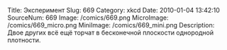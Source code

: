 Title: Эксперимент 
Slug: 669 
Category: xkcd 
Date: 2010-01-04 13:42:10 
SourceNum: 669 
Image: /comics/669.png 
MicroImage: /comics/669_micro.png 
MiniImage: /comics/669_mini.png 
Description: Двое других всё ещё торчат в бесконечной плоскости однородной плотности. 


